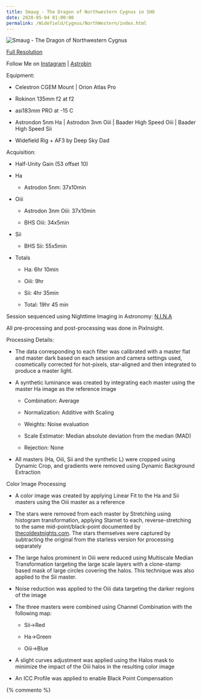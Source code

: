 ```yaml
---
title: Smaug - The Dragon of Northwestern Cygnus in SHO
date: 2020-05-04 01:00:00
permalink: /Widefield/Cygnus/NorthWestern/index.html
---
```



![Smaug - The Dragon of Northwestern Cygnus](/Widefield/DWB111/DWB111.BHS_OIII.34x300s.BHS_Sii.55x300s.Ha.2x300s.Ha.36x600s.Oiii.37x600s.Draft5.Edit2.web.jpg "Smaug - The Dragon of Northwestern Cygnus")

[Full Resolution](/Widefield/DWB111/DWB111.BHS_OIII.34x300s.BHS_Sii.55x300s.Ha.2x300s.Ha.36x600s.Oiii.37x600s.Draft5.Edit2.png)



Follow Me on [Instagram](
https://www.instagram.com/jonathanmaccollum/) | [Astrobin](https://www.astrobin.com/users/eigenVector/) 

Equipment: 

* Celestron CGEM Mount | Orion Atlas Pro

* Rokinon 135mm f2 at f2

* asi183mm PRO at -15 C

* Astrondon 5nm Ha | Astrodon 3nm Oiii | Baader High Speed Oiii | Baader High Speed Sii

* Widefield Rig + AF3 by Deep Sky Dad

Acquisition:

* Half-Unity Gain (53 offset 10)

* Ha

    * Astrodon 5nm: 37x10min

* Oiii

    * Astrodon 3nm Oiii: 37x10min

    * BHS Oiii: 34x5min

* Sii

    * BHS Sii: 55x5min

* Totals

    * Ha: 6hr 10min

    * Oiii: 9hr

    * Sii: 4hr 35min

    * Total: 19hr 45 min


Session sequenced using Nighttime Imaging in Astronomy: [N.I.N.A](https://nighttime-imaging.eu/)

All pre-processing and post-processing was done in PixInsight. 

Processing Details:

* The data corresponding to each filter was calibrated with a master flat and master dark based on each session and camera settings used, cosmetically corrected for hot-pixels, star-aligned and then integrated to produce a master light.

* A synthetic luminance was created by integrating each master using the master Ha image as the reference image

    * Combination: Average

    * Normalization: Additive with Scaling

    * Weights: Noise evaluation

    * Scale Estimator: Median absolute deviation from the median (MAD)

    * Rejection: None

* All masters (Ha, Oiii, Sii and the synthetic L) were cropped using Dynamic Crop, and gradients were removed using Dynamic Background Extraction

Color Image Processing

* A color image was created by applying Linear Fit to the Ha and Sii masters using the Oiii master as a reference

* The stars were removed from each master by Stretching using histogram transformation, applying Starnet to each, reverse-stretching to the same mid-point/black-point documented by [thecoldestnights.com](https://thecoldestnights.com/2020/06/pixinsight-deconvolution-on-starless-images/). The stars themselves were captured by subtracting the original from the starless version for processing separately

* The large halos prominent in Oiii were reduced using Multiscale Median Transformation targeting the large scale layers with a clone-stamp based mask of large circles covering the halos. This technique was also applied to the Sii master.

* Noise reduction was applied to the Oiii data targeting the darker regions of the image

* The three masters were combined using Channel Combination with the following map:

    * Sii->Red

    * Ha->Green

    * Oiii->Blue

* A slight curves adjustment was applied using the Halos mask to minimize the impact of the Oiii halos in the resulting color image




* An ICC Profile was applied to enable Black Point Compensation

{% commento %}